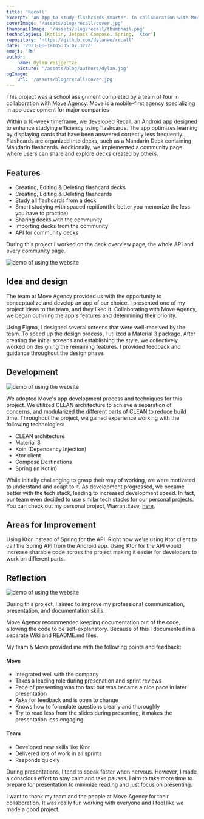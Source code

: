 ```yaml
---
title: 'Recall'
excerpt: 'An App to study flashcards smarter. In collaboration with Move Agency'
coverImage: '/assets/blog/recall/cover.jpg'
thumbnailImage: '/assets/blog/recall/thumbnail.png'
technologies: [Kotlin, Jetpack Compose, Spring, 'Ktor']
repository: 'https://github.com/dylanwe/recall'
date: '2023-06-18T05:35:07.322Z'
emoji: '📚'
author:
    name: Dylan Weijgertze
    picture: '/assets/blog/authors/dylan.jpg'
ogImage:
    url: '/assets/blog/recall/cover.jpg'
---
```


This project was a school assignment completed by a team of four in collaboration with [Move Agency](https://www.moveagency.com/en/). Move is a mobile-first agency specializing in app development for major companies

Within a 10-week timeframe, we developed Recall, an Android app designed to enhance studying efficiency using flashcards. The app optimizes learning by displaying cards that have been answered correctly less frequently. Flashcards are organized into decks, such as a Mandarin Deck containing Mandarin flashcards. Additionally, we implemented a community page where users can share and explore decks created by others.

## Features

-   Creating, Editing & Deleting flashcard decks
-   Creating, Editing & Deleting flashcards
-   Study all flashcards from a deck
-   Smart studying with spaced repition(the better you memorize the less you have to practice)
-   Sharing decks with the community
-   Importing decks from the community
-   API for community decks

During this project I worked on the deck overview page, the whole API and every community page.

![demo of using the website](/assets/blog/recall/community_deck.jpg)

## Idea and design

The team at Move Agency provided us with the opportunity to conceptualize and develop an app of our choice. I presented one of my project ideas to the team, and they liked it. Collaborating with Move Agency, we began outlining the app's features and determining their priority.

Using Figma, I designed several screens that were well-received by the team. To speed up the design process, I utilized a Material 3 package. After creating the initial screens and establishing the style, we collectively worked on designing the remaining features. I provided feedback and guidance throughout the design phase.

## Development

![demo of using the website](/assets/blog/recall/dev.jpg)

We adopted Move's app development process and techniques for this project. We utilized CLEAN architecture to achieve a separation of concerns, and modularized the different parts of CLEAN to reduce build time. Throughout the project, we gained experience working with the following technologies:

-   CLEAN architecture
-   Material 3
-   Koin (Dependency Injection)
-   Ktor client
-   Compose Destinations
-   Spring (in Kotlin)

While initially challenging to grasp their way of working, we were motivated to understand and adapt to it. As development progressed, we became better with the tech stack, leading to increased development speed. In fact, our team even decided to use similar tech stacks for our personal projects. You can check out my personal project, WarrantEase, [here](https://github.com/dylanwe/warrant-ease).

## Areas for Improvement

Using Ktor instead of Spring for the API.
Right now we're using Ktor client to call the Spring API from the Android app.
Using Ktor for the API would increase sharable code across the project making it easier for developers to work on different parts.

## Reflection

![demo of using the website](/assets/blog/recall/team.jpg)

During this project, I aimed to improve my professional communication, presentation, and documentation skills.

Move Agency recommended keeping documentation out of the code, allowing the code to be self-explanatory. Because of this I documented in a separate Wiki and README.md files.

My team & Move provided me with the following points and feedback:

#### Move

-   Integrated well with the company
-   Takes a leading role during presenation and sprint reviews
-   Pace of presenting was too fast but was became a nice pace in later presentation
-   Asks for feedback and is open to change
-   Knows how to formulate questions clearly and thoroughly
-   Try to read less from the slides during presenting, it makes the presentation less engaging

#### Team

-   Developed new skills like Ktor
-   Delivered lots of work in all sprints
-   Responds quickly

During presentations, I tend to speak faster when nervous. However, I made a conscious effort to stay calm and take pauses.
I aim to take more time to prepare for presentation to minimize reading and just focus on presenting.

I want to thank my team and the people at Move Agency for their collaboration. It was really fun working with everyone and I feel like we made a good project.
